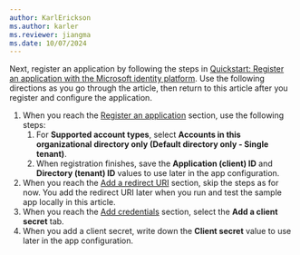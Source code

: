 ```yaml
---
author: KarlErickson
ms.author: karler
ms.reviewer: jiangma
ms.date: 10/07/2024
---
```


Next, register an application by following the steps in [Quickstart: Register an application with the Microsoft identity platform](/entra/identity-platform/quickstart-register-app). Use the following directions as you go through the article, then return to this article after you register and configure the application.

1. When you reach the [Register an application](/entra/identity-platform/quickstart-register-app#register-an-application) section, use the following steps:
   1. For **Supported account types**, select **Accounts in this organizational directory only (Default directory only - Single tenant)**.
   1. When registration finishes, save the **Application (client) ID** and **Directory (tenant) ID** values to use later in the app configuration.
1. When you reach the [Add a redirect URI](/entra/identity-platform/quickstart-register-app#add-a-redirect-uri) section, skip the steps as for now. You add the redirect URI later when you run and test the sample app locally in this article.
1. When you reach the [Add credentials](/entra/identity-platform/quickstart-register-app#add-credentials) section, select the **Add a client secret** tab.
1. When you add a client secret, write down the **Client secret** value to use later in the app configuration.
